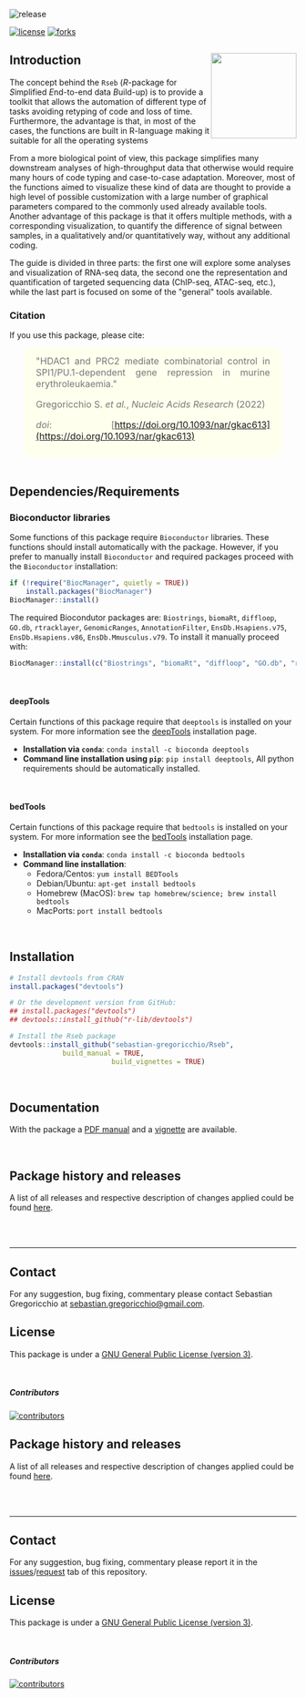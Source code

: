 ![release](https://img.shields.io/github/v/release/sebastian-gregoricchio/Rseb)
<!-- ![update](https://badges.pufler.dev/updated/sebastian-gregoricchio/Rseb)
![visits](https://badges.pufler.dev/visits/sebastian-gregoricchio/Rseb) -->
[![license](https://img.shields.io/badge/License-GPLv3-blue.svg)](https://sebastian-gregoricchio.github.io/Rseb/LICENSE.md/LICENSE)
[![forks](https://img.shields.io/github/forks/sebastian-gregoricchio/Rseb?style=social)](https://github.com/sebastian-gregoricchio/Rseb/fork)
<!---![downloads](https://img.shields.io/github/downloads/sebastian-gregoricchio/Rseb/total.svg)--->

## Introduction [<img src="https://sebastian-gregoricchio.github.io/Rseb/Rseb_logo.svg" align="right" height = 150/>](https://sebastian-gregoricchio.github.io/Rseb)

The concept behind the `Rseb` (*R*-package for *S*implified *E*nd-to-end data *B*uild-up) is to provide a toolkit that allows the automation of different type of tasks avoiding retyping of code and loss of time. Furthermore, the advantage is that, in most of the cases, the functions are built in R-language making it suitable for all the operating systems

From a more biological point of view, this package simplifies many downstream analyses of high-throughput data that otherwise would require many hours of code typing and case-to-case adaptation. Moreover, most of the functions aimed to visualize these kind of data are thought to provide a high level of possible customization with a large number of graphical parameters compared to the commonly used already available tools. Another advantage of this package is that it offers multiple methods, with a corresponding visualization, to quantify the difference of signal between samples, in a qualitatively and/or quantitatively way, without any additional coding.

The guide is divided in three parts: the first one will explore some analyses and visualization of RNA-seq data, the second one the representation and quantification of targeted sequencing data (ChIP-seq, ATAC-seq, etc.), while the last part is focused on some of the "general" tools available.


### Citation
If you use this package, please cite:

<div class="warning" style='padding:2.5%; background-color:#ffffee; color:#787878; margin-left:5%; margin-right:5%; border-radius:15px;'>
<span>
<font size="-0.5">

<div style="margin-left:2%; margin-right:2%; text-align: justify">
"HDAC1 and PRC2 mediate combinatorial control in SPI1/PU.1-dependent gene repression in murine erythroleukaemia."

Gregoricchio S. *et al.*, *Nucleic Acids Research* (2022)

*doi*: [https://doi.org/10.1093/nar/gkac613](https://doi.org/10.1093/nar/gkac613)
</div>
</font>

</span>
</div>

<br>


## Dependencies/Requirements
### Bioconductor libraries
Some functions of this package require `Bioconductor` libraries. These functions should install automatically with the package.
However, if you prefer to manually install `Bioconductor` and required packages proceed with the `Bioconductor` installation:

```r
if (!require("BiocManager", quietly = TRUE))
    install.packages("BiocManager")
BiocManager::install()
```

The required Biocondutor packages are: `Biostrings`, `biomaRt`, `diffloop`, `GO.db`, `rtracklayer`, `GenomicRanges`, `AnnotationFilter`, `EnsDb.Hsapiens.v75`, `EnsDb.Hsapiens.v86`, `EnsDb.Mmusculus.v79`.
To install it manually proceed with:

```r
BiocManager::install(c("Biostrings", "biomaRt", "diffloop", "GO.db", "rtracklayer", "GenomicRanges", "AnnotationFilter", "EnsDb.Hsapiens.v75", "EnsDb.Hsapiens.v86", "EnsDb.Mmusculus.v79"))
```
<br />

#### deepTools
Certain functions of this package require that `deeptools` is installed on your system. For more information see the [deepTools](https://deeptools.readthedocs.io/en/develop/content/installation.html) installation page.
* **Installation via `conda`**: `conda install -c bioconda deeptools`
* **Command line installation using `pip`**: `pip install deeptools`, All python requirements should be automatically installed.

<br />

#### bedTools
Certain functions of this package require that `bedtools` is installed on your system. For more information see the [bedTools](https://bedtools.readthedocs.io/en/latest/content/installation.html) installation page.
* **Installation via `conda`**: `conda install -c bioconda bedtools`
* **Command line installation**:
    - Fedora/Centos: `yum install BEDTools`
    - Debian/Ubuntu: `apt-get install bedtools`
    - Homebrew (MacOS): `brew tap homebrew/science; brew install bedtools`
    - MacPorts: `port install bedtools`

<br />

## Installation
```r
# Install devtools from CRAN
install.packages("devtools")

# Or the development version from GitHub:
## install.packages("devtools")
## devtools::install_github("r-lib/devtools")

# Install the Rseb package
devtools::install_github("sebastian-gregoricchio/Rseb",
			 build_manual = TRUE,
                         build_vignettes = TRUE)
```
<br />

## Documentation
With the package a [PDF manual](https://sebastian-gregoricchio.github.io/Rseb/Rseb_manual.pdf) and a [vignette](https://sebastian-gregoricchio.github.io/Rseb/doc/Rseb.overview.vignette.html) are available.


<br />

## Package history and releases
A list of all releases and respective description of changes applied could be found [here](https://sebastian-gregoricchio.github.io/Rseb/NEWS).

<br />
<br />

-----------------
## Contact
For any suggestion, bug fixing, commentary please contact Sebastian Gregoricchio at [sebastian.gregoricchio@gmail.com](mailto:sebastian.gregoricchio@gmail.com).

## License
This package is under a [GNU General Public License (version 3)](https://sebastian-gregoricchio.github.io/Rseb/LICENSE.md/LICENSE).


<br />

##### Contributors
[![contributors](https://badges.pufler.dev/contributors/sebastian-gregoricchio/Rseb?size=50&padding=5&bots=true)](https://sebastian-gregoricchio.github.io/)
## Package history and releases
A list of all releases and respective description of changes applied could be found [here](https://sebastian-gregoricchio.github.io/Rseb/NEWS).

<br />
<br />

-----------------
## Contact
For any suggestion, bug fixing, commentary please report it in the [issues](https://github.com/sebastian-gregoricchio/Rseb/issues)/[request](https://github.com/sebastian-gregoricchio/Rseb/pulls) tab of this repository.

## License
This package is under a [GNU General Public License (version 3)](https://sebastian-gregoricchio.github.io/Rseb/LICENSE.md/LICENSE).


<br />

##### Contributors
[![contributors](https://badges.pufler.dev/contributors/sebastian-gregoricchio/Rseb?size=50&padding=5&bots=true)](https://sebastian-gregoricchio.github.io/)
